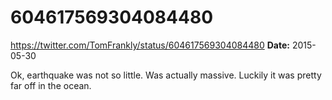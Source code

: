 # 604617569304084480
https://twitter.com/TomFrankly/status/604617569304084480
**Date:** 2015-05-30

Ok, earthquake was not so little. Was actually massive. Luckily it was pretty far off in the ocean.
